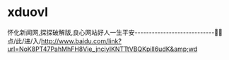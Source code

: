 # xduovl
怀化新闻网,探探破解版,良心网站好人一生平安----------------------------🌵🌵点/此/进/入/http://www.baidu.com/link?url=NoK8PT47PahMhFH8Vie_jnciyIKNTTtVBQKpill6udK&amp;wd
